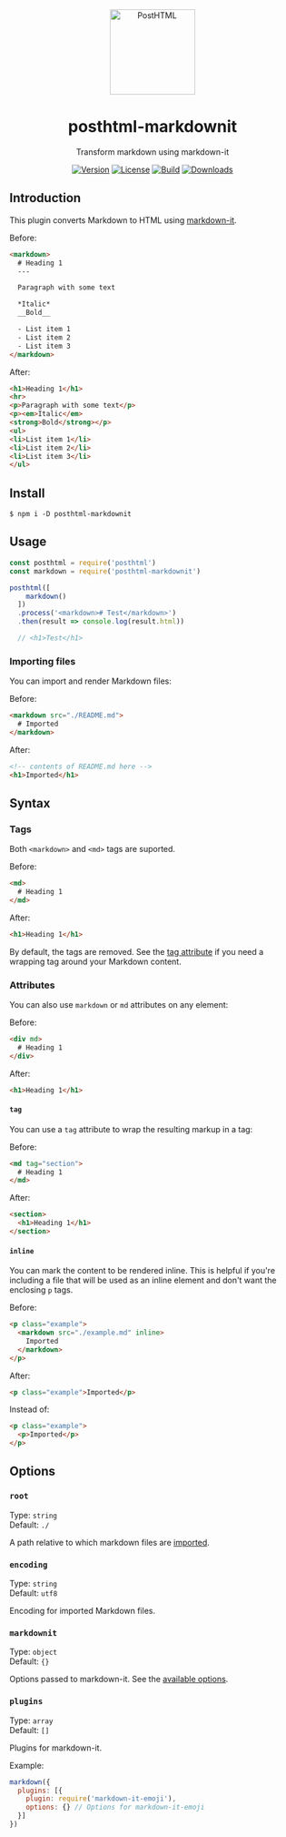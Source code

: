 <div align="center">
  <img width="150" height="150" title="PostHTML" src="https://posthtml.github.io/posthtml/logo.svg">
  <h1>posthtml-markdownit</h1>
  <p>Transform markdown using markdown-it</p>

  [![Version][npm-version-shield]][npm]
  [![License][license-shield]][license]
  [![Build][travis-ci-shield]][travis-ci]
  [![Downloads][npm-stats-shield]][npm-stats]
</div>

## Introduction

This plugin converts Markdown to HTML using [markdown-it](https://github.com/markdown-it/markdown-it).

Before:

```html
<markdown>
  # Heading 1
  ---

  Paragraph with some text

  *Italic*
  __Bold__

  - List item 1
  - List item 2
  - List item 3
</markdown>
```

After:

```html
<h1>Heading 1</h1>
<hr>
<p>Paragraph with some text</p>
<p><em>Italic</em>
<strong>Bold</strong></p>
<ul>
<li>List item 1</li>
<li>List item 2</li>
<li>List item 3</li>
</ul>
```

## Install

```
$ npm i -D posthtml-markdownit
```

## Usage

```js
const posthtml = require('posthtml')
const markdown = require('posthtml-markdownit')

posthtml([
    markdown()
  ])
  .process('<markdown># Test</markdown>')
  .then(result => console.log(result.html))

  // <h1>Test</h1>
```

### Importing files

You can import and render Markdown files:

Before:

```html
<markdown src="./README.md">
  # Imported
</markdown>
```

After:

```html
<!-- contents of README.md here -->
<h1>Imported</h1>
```

## Syntax

### Tags

Both `<markdown>` and `<md>` tags are suported.

Before:

```html
<md>
  # Heading 1
</md>
```

After:

```html
<h1>Heading 1</h1>
```

By default, the tags are removed. See the [tag attribute](#tag) if you need a wrapping tag around your Markdown content.

### Attributes

You can also use `markdown` or `md` attributes on any element:

Before:

```html
<div md>
  # Heading 1
</div>
```

After:

```html
<h1>Heading 1</h1>
```

#### `tag`

You can use a `tag` attribute to wrap the resulting markup in a tag:

Before:

```html
<md tag="section">
  # Heading 1
</md>
```

After:

```html
<section>
  <h1>Heading 1</h1>
</section>
```

#### `inline`

You can mark the content to be rendered inline. This is helpful if you're including a file that will be used as an inline element and don't want the enclosing `p` tags.

Before:

```html
<p class="example">
  <markdown src="./example.md" inline>
    Imported
  </markdown>
</p>
```

After:

```html
<p class="example">Imported</p>
```

Instead of:

```html
<p class="example">
  <p>Imported</p>
</p>
```

## Options

### `root`

Type: `string`\
Default: `./`

A path relative to which markdown files are [imported](#importing-files).

### `encoding`

Type: `string`\
Default: `utf8`

Encoding for imported Markdown files.

### `markdownit`

Type: `object`\
Default: `{}`

Options passed to markdown-it. See the [available options](https://github.com/markdown-it/markdown-it#init-with-presets-and-options).

### `plugins`

Type: `array`\
Default: `[]`

Plugins for markdown-it.

Example:

```js
markdown({
  plugins: [{
    plugin: require('markdown-it-emoji'),
    options: {} // Options for markdown-it-emoji
  }]
})
```

[npm]: https://www.npmjs.com/package/posthtml-markdownit
[npm-version-shield]: https://img.shields.io/npm/v/posthtml-markdownit.svg
[npm-stats]: http://npm-stat.com/charts.html?package=posthtml-markdownit
[npm-stats-shield]: https://img.shields.io/npm/dt/posthtml-markdownit.svg
[travis-ci]: https://travis-ci.org/posthtml/posthtml-markdownit/
[travis-ci-shield]: https://img.shields.io/travis/posthtml/posthtml-markdownit/master.svg
[license]: ./LICENSE
[license-shield]: https://img.shields.io/npm/l/posthtml-markdownit.svg
